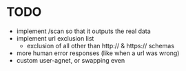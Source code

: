 # TODO

* implement /scan so that it outputs the real data
* implement url exclusion list
    * exclusion of all other than http:// & https:// schemas
* more human error responses (like when a url was wrong)
* custom user-agnet, or swapping even